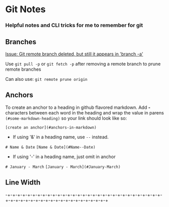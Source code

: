 # Git Notes
### Helpful notes and CLI tricks for me to remember for git

## Branches

[Issue: Git remote branch deleted, but still it appears in 'branch -a'](https://stackoverflow.com/questions/5094293/git-remote-branch-deleted-but-still-it-appears-in-branch-a)

Use `git pull -p` or `git fetch -p` after removing a remote branch to prune remote branches

Can also use: `git remote prune origin`

## Anchors

To create an anchor to a heading in github flavored markdown.
Add __-__ characters between each word in the heading and wrap the value in  parens ```(#some-markdown-heading)``` so your link should look like so:

```[create an anchor](#anchors-in-markdown)```

- If using '&' in a heading name, use `--` instead. 

```# Name & Date```
```[Name & Date](#Name--Date)```

- If using '-' in a heading name, just omit in anchor

```# January - March```
```[January - March](#January-March)```

## Line Width

-+-+-+-+-+-+-+-+-+-+-+-+-+-+-+-+-+-+-+-+-+-+-+-+-+-+-+-+-+-+-+-+-+-+-+-+-+-+-+-+-+-+-+-+-+-+-+-+-+-+-+-+